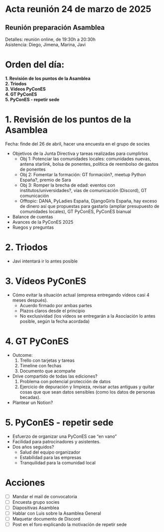 # **Acta reunión 24 de marzo de 2025**

## **Reunión preparación Asamblea**

Detalles: reunión online, de 19:30h a 20:30h  
Asistencia: Diego, Jimena, Marina, Javi

# **Orden del día:**

**1. Revisión de los puntos de la Asamblea**  
**2. Triodos**  
**3. Vídeos PyConES**  
**4. GT PyConES**  
**5. PyConES \- repetir sede**

# **1. Revisión de los puntos de la Asamblea**

Fecha: finde del 26 de abril, hacer una encuesta en el grupo de socies

* Objetivos de la Junta Directiva y tareas realizadas para cumplirlos  
  * Obj 1: Potenciar las comunidades locales: comunidades nuevas, antena starlink, bolsa de ponentes, política de reembolso de gastos de ponentes  
  * Obj 2: Fomentar la formación: GT formación?, meetup Python España?, premio de Sara  
  * Obj 3: Romper la brecha de edad: eventos con institutos/universidades?, vías de comunicación (Discord), GT comunicación  
  * Offtopic: DANA, PyLadies España, DjangoGirls España, hay exceso de dinero así que propuestas para gastarlo (ampliar presupuesto de comunidades locales), GT PyConES, PyConES bianual  
* Balance de cuentas  
* Avances de la PyConES 2025  
* Ruegos y preguntas

# **2. Triodos**

* Javi intentará ir lo antes posible

# **3. Vídeos PyConES**

* Cómo evitar la situación actual (empresa entregando vídeos casi 4 meses después).  
  * Acuerdo firmado por ambas partes  
  * Plazos claros desde el principio  
  * No exclusividad (los vídeos se entregarán a la Asociación lo antes posible, según la fecha acordada)

# **4. GT PyConES**

* Outcome:  
  1. Trello con tarjetas y tareas  
  2. Timeline con fechas  
  3. Documento que acompañe  
* Drive compartido de todas las ediciones?  
  1. Problema con potencial protección de datos  
  2. Ejercicio de depuración y limpieza, revisar actas antiguas y quitar cosas que que sean datos sensibles (como los datos de personas becadas).  
* Plantear un Notion?

#  **5. PyConES \- repetir sede**

* Esfuerzo de organizar una PyConES cae “en vano”  
* Facilidad para patrocinadores y asistentes.  
* Dos años seguidos?  
  * Salud del equipo organizador  
  * Estabilidad para las empresas  
  * Tranquilidad para la comunidad local

# **Acciones**

- [ ] Mandar el mail de convocatoria  
- [ ] Encuesta grupo socies  
- [ ] Diapositivas Asamblea  
- [ ] Hablar con Luis sobre la Asamblea General  
- [ ] Maquetar documento de Discord  
- [ ] Post en el foro explicando la motivación de repetir sede

